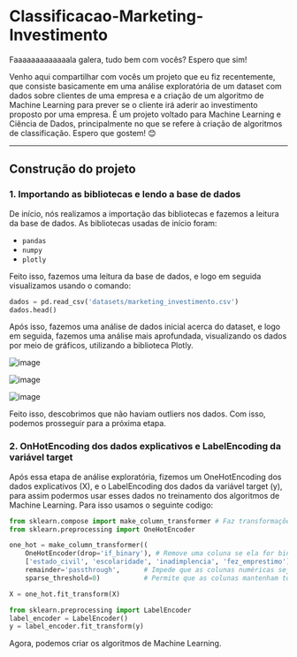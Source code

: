 # Classificacao-Marketing-Investimento

Faaaaaaaaaaaaala galera, tudo bem com vocês? Espero que sim!  
  
Venho aqui compartilhar com vocês um projeto que eu fiz recentemente, que consiste basicamente em uma análise exploratória de um dataset com dados sobre clientes de uma empresa e a criação de um algoritmo de Machine Learning para prever se o cliente irá aderir ao investimento proposto por uma empresa. É um projeto voltado para Machine Learning e Ciência de Dados, principalmente no que se refere à criação de algoritmos de classificação. Espero que gostem! 😊

---

## Construção do projeto

### 1. Importando as bibliotecas e lendo a base de dados

De início, nós realizamos a importação das bibliotecas e fazemos a leitura da base de dados. As bibliotecas usadas de início foram:
- `pandas`
- `numpy`
- `plotly`
  
Feito isso, fazemos uma leitura da base de dados, e logo em seguida visualizamos usando o comando:

````python
dados = pd.read_csv('datasets/marketing_investimento.csv')
dados.head()

````

Após isso, fazemos uma análise de dados inicial acerca do dataset, e logo em seguida, fazemos uma análise mais aprofundada, visualizando os dados por meio de gráficos, utilizando a biblioteca Plotly. 

![image](https://github.com/user-attachments/assets/9b341c4e-79d4-46fb-9270-dc7845a9fe90)

![image](https://github.com/user-attachments/assets/7e5ebb8d-7451-49d2-a12c-d2cf65e28ef7)

![image](https://github.com/user-attachments/assets/2ee5c28e-15e9-4909-8f87-be1c8920b831)


Feito isso, descobrimos que não haviam outliers nos dados. Com isso, podemos prosseguir para a próxima etapa.

### 2. OnHotEncoding dos dados explicativos e LabelEncoding da variável target

Após essa etapa de análise exploratória, fizemos um OneHotEncoding dos dados explicativos (X), e o LabelEncoding dos dados da variável target (y), para assim podermos usar esses dados no treinamento dos algoritmos de Machine Learning.
Para isso usamos o seguinte codigo:

````python
from sklearn.compose import make_column_transformer # Faz transformações na base de dados
from sklearn.preprocessing import OneHotEncoder

````

````python
one_hot = make_column_transformer((
    OneHotEncoder(drop='if_binary'), # Remove uma coluna se ela for binária, ou seja, se possuir apenas 2 categorias
    ['estado_civil', 'escolaridade', 'inadimplencia', 'fez_emprestimo']),
    remainder='passthrough',      # Impede que as colunas numéricas sejam removidas (por padrão)
    sparse_threshold=0)           # Permite que as colunas mantenham todos os valores

X = one_hot.fit_transform(X)
````

````python
from sklearn.preprocessing import LabelEncoder
label_encoder = LabelEncoder()
y = label_encoder.fit_transform(y)
````

Agora, podemos criar os algoritmos de Machine Learning.

